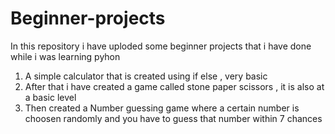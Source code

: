 # Beginner-projects

In this repository i have uploded some beginner projects that i have done while i was learning pyhon 

1. A simple calculator that is created using if else , very basic
2. After that i have created a game called stone paper scissors , it is also at a basic level
3. Then created a Number guessing game where a certain number is choosen randomly and you have to guess that number within 7 chances 
